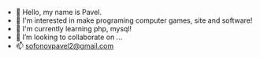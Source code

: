 - 👋 Hello, my name is Pavel.
- 👀 I'm interested in make programing computer games, site and software!
- 🌱 I'm currently learning php, mysql!
- 💞️ I’m looking to collaborate on ...
- 📫 sofonovpavel2@gmail.com

<!---
vitahi/vitahi is a ✨ special ✨ repository because its `README.md` (this file) appears on your GitHub profile.
You can click the Preview link to take a look at your changes.
--->
